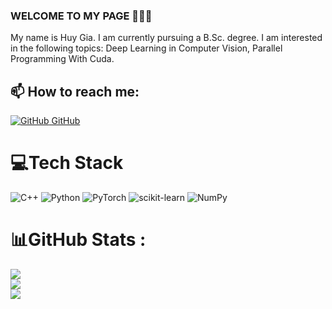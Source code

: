 ### WELCOME TO MY PAGE 👋👋👋
My name is Huy Gia. I am currently pursuing a B.Sc. degree. I am interested in the following topics: Deep Learning in Computer Vision, Parallel Programming With Cuda.<br>
## 📫 How to reach me: 

 [![GitHub](https://i.stack.imgur.com/tskMh.png) GitHub](https://github.com/CisMine/) 

# 💻Tech Stack
![C++](https://img.shields.io/badge/c++-%2300599C.svg?style=for-the-badge&logo=c%2B%2B&logoColor=white) ![Python](https://img.shields.io/badge/python-3670A0?style=for-the-badge&logo=python&logoColor=ffdd54) ![PyTorch](https://img.shields.io/badge/PyTorch-%23EE4C2C.svg?style=for-the-badge&logo=PyTorch&logoColor=white) ![scikit-learn](https://img.shields.io/badge/scikit--learn-%23F7931E.svg?style=for-the-badge&logo=scikit-learn&logoColor=white) ![NumPy](https://img.shields.io/badge/numpy-%23013243.svg?style=for-the-badge&logo=numpy&logoColor=white)
# 📊GitHub Stats :
![](https://github-readme-stats.vercel.app/api?username=CisMine&theme=radical&hide_border=false&include_all_commits=false&count_private=false)<br/>
![](https://github-readme-streak-stats.herokuapp.com/?user=CisMine&theme=radical&hide_border=false)<br/>
![](https://github-readme-stats.vercel.app/api/top-langs/?username=CisMine&theme=radical&hide_border=false&include_all_commits=false&count_private=false&layout=compact)




